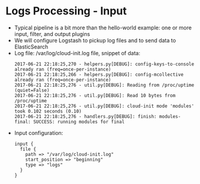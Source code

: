 # Logs Processing - Input #

* Typical pipeline is a bit more than the hello-world example: one or more input, filter, and output plugins
* We will configure Logstash to pickup log files and to send data to ElasticSearch
* Log file: /var/log/cloud-init.log file, snippet of data:
  ```
  2017-06-21 22:18:25,270 - helpers.py[DEBUG]: config-keys-to-console already ran (freq=once-per-instance)
  2017-06-21 22:18:25,266 - helpers.py[DEBUG]: config-mcollective already ran (freq=once-per-instance)
  2017-06-21 22:18:25,276 - util.py[DEBUG]: Reading from /proc/uptime (quiet=False)
  2017-06-21 22:18:25,276 - util.py[DEBUG]: Read 10 bytes from /proc/uptime
  2017-06-21 22:18:25,276 - util.py[DEBUG]: cloud-init mode 'modules' took 0.102 seconds (0.10)
  2017-06-21 22:18:25,276 - handlers.py[DEBUG]: finish: modules-final: SUCCESS: running modules for final
  ```
* Input configuration:
  ```
  input {
    file {
      path => "/var/log/cloud-init.log"
      start_position => "beginning"
      type => "logs"
    }
  }
  ```
